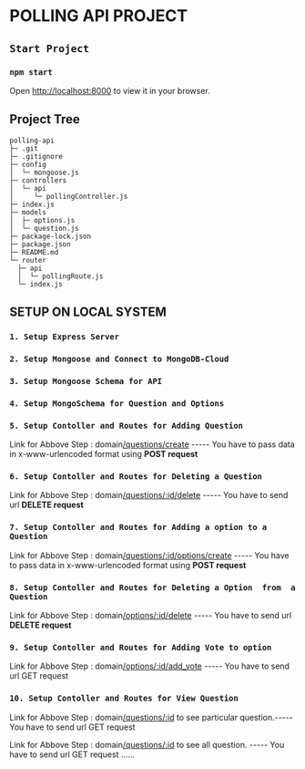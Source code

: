 # POLLING API PROJECT

## `Start Project`

### `npm start`

Open [http://localhost:8000](http://localhost:8000) to view it in your browser.

## Project Tree


 ```
polling-api
├─ .git
├─ .gitignore
├─ config
│  └─ mongoose.js
├─ controllers
│  └─ api
│     └─ pollingController.js
├─ index.js
├─ models
│  ├─ options.js
│  └─ question.js
├─ package-lock.json
├─ package.json
├─ README.md
└─ router
   ├─ api
   │  └─ pollingRoute.js
   └─ index.js

```


## SETUP ON LOCAL SYSTEM

### `1. Setup Express Server`
### `2. Setup Mongoose and Connect to MongoDB-Cloud`
### `3. Setup Mongoose Schema for API`
### `4. Setup MongoSchema for Question and Options`
### `5. Setup Contoller and Routes for Adding Question`
Link for Abbove Step :  domain[/questions/create](/questions/create) ----- You have to pass data in x-www-urlencoded format using <b> POST request</b>
### `6. Setup Contoller and Routes for Deleting a Question`
Link for Abbove Step :  domain[/questions/:id/delete](/questions/:id/delete) ----- You have to send url <b>DELETE request</b>
### `7. Setup Contoller and Routes for Adding a option to a Question`
Link for Abbove Step :  domain[/questions/:id/options/create](/questions/:id/options/create) ----- You have to pass data in x-www-urlencoded format using <b> POST request</b>
### `8. Setup Contoller and Routes for Deleting a Option  from  a Question`
Link for Abbove Step :  domain[/options/:id/delete](/options/:id/delete)    ----- You have to send url <b>DELETE request</b>
### `9. Setup Contoller and Routes for Adding Vote to option`
Link for Abbove Step :  domain[/options/:id/add_vote](/options/:id/add_vote)  ----- You have to send url GET request
### `10. Setup Contoller and Routes for View Question`
Link for Abbove Step :  domain[/questions/:id](/questions/:id) to see particular question.----- You have to send url GET request

Link for Abbove Step :  domain[/questions/:id](/questions/:id) to see all question. 
----- You have to send url GET request
......
